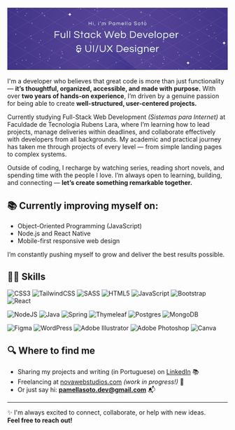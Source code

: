 ![Pamella Soto Cover](pamella-soto.jpg)

I'm a developer who believes that great code is more than just functionality — **it’s thoughtful, organized, accessible, and made with purpose.**
With over **two years of hands-on experience**, I’m driven by a genuine passion for being able to create **well-structured, user-centered projects.**

Currently studying Full-Stack Web Development *(Sistemas para Internet)* at Faculdade de Tecnologia Rubens Lara, where I’m learning how to lead projects, manage deliveries within deadlines, and collaborate effectively with developers from all backgrounds. My academic and practical journey has taken me through projects of every level — from simple landing pages to complex systems.


Outside of coding, I recharge by watching series, reading short novels, and spending time with the people I love. I’m always open to learning, building, and connecting — **let’s create something remarkable together.**

## 📚 Currently improving myself on:

- Object-Oriented Programming (JavaScript)  
- Node.js and React Native
- Mobile-first responsive web design

I’m constantly pushing myself to grow and deliver the best results possible.

## 👩‍💻 Skills

![CSS3](https://img.shields.io/badge/css3-%231572B6.svg?style=for-the-badge&logo=css3&logoColor=white) ![TailwindCSS](https://img.shields.io/badge/tailwindcss-%2338B2AC.svg?style=for-the-badge&logo=tailwind-css&logoColor=white) ![SASS](https://img.shields.io/badge/SASS-hotpink.svg?style=for-the-badge&logo=SASS&logoColor=white) ![HTML5](https://img.shields.io/badge/html5-%23E34F26.svg?style=for-the-badge&logo=html5&logoColor=white) ![JavaScript](https://img.shields.io/badge/javascript-%23323330.svg?style=for-the-badge&logo=javascript&logoColor=%23F7DF1E) ![Bootstrap](https://img.shields.io/badge/bootstrap-%238511FA.svg?style=for-the-badge&logo=bootstrap&logoColor=white) ![React](https://img.shields.io/badge/react-%2320232a.svg?style=for-the-badge&logo=react&logoColor=%2361DAFB)

![NodeJS](https://img.shields.io/badge/node.js-6DA55F?style=for-the-badge&logo=node.js&logoColor=white) ![Java](https://img.shields.io/badge/java-%23ED8B00.svg?style=for-the-badge&logo=openjdk&logoColor=white) ![Spring](https://img.shields.io/badge/spring-%236DB33F.svg?style=for-the-badge&logo=spring&logoColor=white) ![Thymeleaf](https://img.shields.io/badge/Thymeleaf-%23005C0F.svg?style=for-the-badge&logo=Thymeleaf&logoColor=white) ![Postgres](https://img.shields.io/badge/postgres-%23316192.svg?style=for-the-badge&logo=postgresql&logoColor=white) ![MongoDB](https://img.shields.io/badge/MongoDB-%234ea94b.svg?style=for-the-badge&logo=mongodb&logoColor=white)

![Figma](https://img.shields.io/badge/figma-%23F24E1E.svg?style=for-the-badge&logo=figma&logoColor=white) ![WordPress](https://img.shields.io/badge/WordPress-%23117AC9.svg?style=for-the-badge&logo=WordPress&logoColor=white) ![Adobe Illustrator](https://img.shields.io/badge/adobe%20illustrator-%23FF9A00.svg?style=for-the-badge&logo=adobe%20illustrator&logoColor=white) ![Adobe Photoshop](https://img.shields.io/badge/adobe%20photoshop-%2331A8FF.svg?style=for-the-badge&logo=adobe%20photoshop&logoColor=white) ![Canva](https://img.shields.io/badge/Canva-%2300C4CC.svg?style=for-the-badge&logo=Canva&logoColor=white)

## 🔍 Where to find me

- Sharing my projects and writing (in Portuguese) on [LinkedIn](https://www.linkedin.com/in/seu-usuario) 📚
- Freelancing at [novawebstudios.com](https://novawebstudios.com) *(work in progress!)* 💼
- Or just say hi: **pamellasoto.dev@gmail.com** 📬
---

✨ I'm always excited to connect, collaborate, or help with new ideas.  
**Feel free to reach out!**

